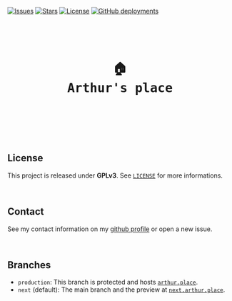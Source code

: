 [![Issues](https://img.shields.io/github/issues/arthurfiorette/place?logo=github&label=Issues)](https://github.com/arthurfiorette/place/issues)
[![Stars](https://img.shields.io/github/stars/arthurfiorette/place?logo=github&label=Stars)](https://github.com/arthurfiorette/place/stargazers)
[![License](https://img.shields.io/github/license/arthurfiorette/place?label=License)](https://github.com/arthurfiorette/place/blob/main/LICENSE)
[![GitHub deployments](https://img.shields.io/github/deployments/arthurfiorette/place/Production?label=Deployment)](https://github.com/arthurfiorette/place/deployments)

<br />

<div align="center">
  <pre>
  <h1>🏠
Arthur's place</h1>
  </pre>
  <br />
</div>

<br />

## License

This project is released under **GPLv3**. See [`LICENSE`](LICENSE) for more informations.

<br />

## Contact

See my contact information on my [github profile](https://github.com/arthurfiorette) or
open a new issue.

<br />

## Branches

- `production`: This branch is protected and hosts [`arthur.place`](https://arthur.place).
- `next` (default): The main branch and the preview at [`next.arthur.place`](https://next.arthur.place).

<br />
